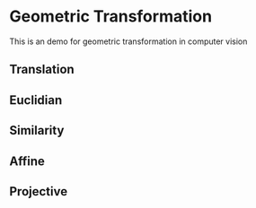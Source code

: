 # Geometric Transformation
This is an demo for geometric transformation in computer vision

## Translation

## Euclidian

## Similarity

## Affine

## Projective
